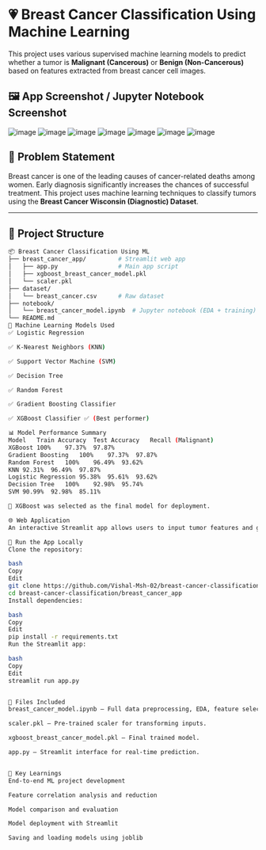 # 💗 Breast Cancer Classification Using Machine Learning

This project uses various supervised machine learning models to predict whether a tumor is **Malignant (Cancerous)** or **Benign (Non-Cancerous)** based on features extracted from breast cancer cell images.

## 🖼️ App Screenshot / Jupyter Notebook Screenshot
![image](https://github.com/user-attachments/assets/bb39d376-e016-4c66-8a9a-4c592005dde3)
![image](https://github.com/user-attachments/assets/2e9e4749-c52e-4530-a9c9-0ede3790e5fa)
![image](https://github.com/user-attachments/assets/275b66b7-4a1c-44c7-8bae-37f4cd56ed70)
![image](https://github.com/user-attachments/assets/7a29a5e2-b907-4c40-81e6-eec7846cd717)
![image](https://github.com/user-attachments/assets/b58e1aa5-b7e1-40a0-97ce-255fd5b6ba58)
![image](https://github.com/user-attachments/assets/748f05e5-be7e-49e5-9ab5-545c5a08c731)
![image](https://github.com/user-attachments/assets/67d604d4-2af2-487d-a350-8f32abaef5d0)


## 🔬 Problem Statement

Breast cancer is one of the leading causes of cancer-related deaths among women. Early diagnosis significantly increases the chances of successful treatment. This project uses machine learning techniques to classify tumors using the **Breast Cancer Wisconsin (Diagnostic) Dataset**.

---

## 📁 Project Structure

```bash
📦 Breast Cancer Classification Using ML
├── breast_cancer_app/         # Streamlit web app
│   ├── app.py                 # Main app script
│   ├── xgboost_breast_cancer_model.pkl
│   └── scaler.pkl
├── dataset/
│   └── breast_cancer.csv      # Raw dataset
├── notebook/
│   └── breast_cancer_model.ipynb  # Jupyter notebook (EDA + training)
└── README.md
🧠 Machine Learning Models Used
✅ Logistic Regression

✅ K-Nearest Neighbors (KNN)

✅ Support Vector Machine (SVM)

✅ Decision Tree

✅ Random Forest

✅ Gradient Boosting Classifier

✅ XGBoost Classifier ✅ (Best performer)

📊 Model Performance Summary
Model	Train Accuracy	Test Accuracy	Recall (Malignant)
XGBoost	100%	97.37%	97.87%
Gradient Boosting	100%	97.37%	97.87%
Random Forest	100%	96.49%	93.62%
KNN	92.31%	96.49%	97.87%
Logistic Regression	95.38%	95.61%	93.62%
Decision Tree	100%	92.98%	95.74%
SVM	90.99%	92.98%	85.11%

📌 XGBoost was selected as the final model for deployment.

🌐 Web Application
An interactive Streamlit app allows users to input tumor features and get real-time predictions.

🚀 Run the App Locally
Clone the repository:

bash
Copy
Edit
git clone https://github.com/Vishal-Msh-02/breast-cancer-classification.git
cd breast-cancer-classification/breast_cancer_app
Install dependencies:

bash
Copy
Edit
pip install -r requirements.txt
Run the Streamlit app:

bash
Copy
Edit
streamlit run app.py


💾 Files Included
breast_cancer_model.ipynb – Full data preprocessing, EDA, feature selection, and model training.

scaler.pkl – Pre-trained scaler for transforming inputs.

xgboost_breast_cancer_model.pkl – Final trained model.

app.py – Streamlit interface for real-time prediction.


📌 Key Learnings
End-to-end ML project development

Feature correlation analysis and reduction

Model comparison and evaluation

Model deployment with Streamlit

Saving and loading models using joblib
